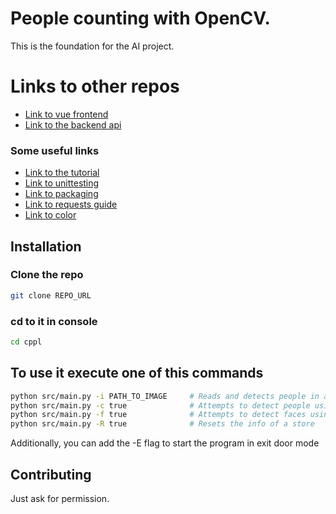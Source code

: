 # People counting with OpenCV.

This is the foundation for the AI project.

# Links to other repos

* [Link to vue frontend](https://github.com/Jesus-Antonio-Martinez/Servercontavid)
* [Link to the backend api](https://github.com/DanielLimasP/ai-store-api)

### Some useful links

* [Link to the tutorial](https://ubidots.com/blog/people-counting-with-opencv-python-and-ubidots/)
* [Link to unittesting](https://docs.python.org/3/library/unittest.html)
* [Link to packaging](https://packaging.python.org/tutorials/packaging-projects/)
* [Link to requests guide](https://realpython.com/python-requests/)
* [Link to color](https://pypi.org/project/colorclass/)

## Installation

### Clone the repo

```bash
git clone REPO_URL
```

### cd to it in console

```bash
cd cppl
```

## To use it execute one of this commands

```bash
python src/main.py -i PATH_TO_IMAGE     # Reads and detects people in a single local stored image
python src/main.py -c true              # Attempts to detect people using webcam
python src/main.py -f true              # Attempts to detect faces using the webcam
python src/main.py -R true              # Resets the info of a store
```
Additionally, you can add the -E flag to start the program in exit door mode

## Contributing
Just ask for permission.

